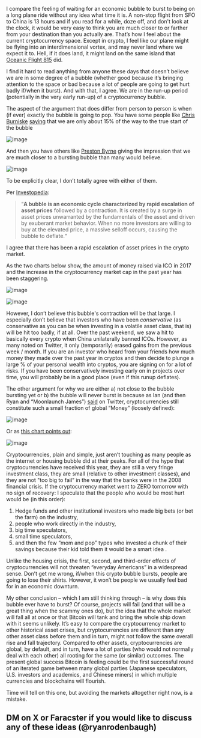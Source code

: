 I compare the feeling of waiting for an economic bubble to burst to being on a long plane ride without any idea what time it is. A non-stop flight from SFO to China is 13 hours and if you read for a while, doze off, and don't look at the clock, it would be very easy to think you are much closer to or farther from your destination than you actually are. That’s how I feel about the current cryptocurrency space. Except in crypto, I feel like our plane might be flying into an interdimensional vortex, and may never land where we expect it to. Hell, if it does land, it might land on the same island that [Oceanic Flight 815](https://lostpedia.fandom.com/wiki/Flight_path_of_Oceanic_815?ref=ryanrodenbaugh.com) did.

I find it hard to read anything from anyone these days that doesn’t believe we are in some degree of a bubble (whether good because it’s bringing attention to the space or bad because a lot of people are going to get hurt badly if/when it burst). And with that, I agree. We are in the run-up period (potentially in the very early run-up) of a cryptocurrency bubble.

The aspect of the argument that does differ from person to person is when (if ever) exactly the bubble is going to pop. You have some people like [Chris Burniske](https://twitter.com/cburniske?lang=en&ref=ryanrodenbaugh.com) [saying](https://twitter.com/cburniske/status/905268996022435840?ref=ryanrodenbaugh.com) that we are only about 15% of the way to the true start of the bubble

![image](https://66.media.tumblr.com/de94782df62cc5051cce669e35fb7951/tumblr_inline_ovvic0dr231v3mmrv_500.png)

And then you have others like [Preston Byrne](https://twitter.com/prestonjbyrne?lang=en&ref=ryanrodenbaugh.com) giving the impression that we are much closer to a bursting bubble than many would believe.

![image](https://66.media.tumblr.com/d8452d127e56eb37a10a7962d2ce0405/tumblr_inline_ovviy9R78S1v3mmrv_500.png)

To be explicitly clear, I don’t totally agree with either of them.

Per [Investopedia](https://t.umblr.com/redirect?z=http%3A%2F%2Fwww.investopedia.com%2Fterms%2Fb%2Fbubble.asp&t=YmY5OTVmNWI1MDg5YjIyM2M3OTkyNWU3MzFmMGJmY2FkZDY4MjYxNSxyaDNYejc4Nw%3D%3D&b=t%3AokV1QflKCp7Agf216l_L8Q&p=https%3A%2F%2Fryanrodenbaugh.com%2Fpost%2F165057941497%2Fdo-bubbles-have-to-burst&m=1&ref=ryanrodenbaugh.com):

> “****A bubble is an economic cycle characterized by rapid escalation of asset prices**** followed by a contraction. It is created by a surge in asset prices unwarranted by the fundamentals of the asset and driven by exuberant market behavior. When no more investors are willing to buy at the elevated price, a massive selloff occurs, causing the bubble to deflate.“

I agree that there has been a rapid escalation of asset prices in the crypto market.

As the two charts below show, the amount of money raised via ICO in 2017 and the increase in the cryptocurrency market cap in the past year has been staggering.

![image](https://66.media.tumblr.com/ec1d6046bd64bf6b7f5cf72c093c6ffe/tumblr_inline_ovvix1y6Uy1v3mmrv_500.png)

![image](https://66.media.tumblr.com/69284bd2300785b5f683235072ed2518/tumblr_inline_ovvjjckqlZ1v3mmrv_500.png)

However, I don’t believe this bubble's contraction will be that large. I especially don’t believe that investors who have been _conservative_ (as conservative as you can be when investing in a volatile asset class, that is) will be hit too badly, if at all. Over the past weekend, we saw a hit to basically every crypto when China unilaterally banned ICOs. However, as many noted on Twitter, it only (temporarily) erased gains from the previous week / month. If you are an investor who heard from your friends how much money they made over the past year in cryptos and then decide to plunge a large % of your personal wealth into cryptos, you are signing on for a lot of risks. If you have been conservatively investing early on in projects over time, you will probably be in a good place (even if this runup deflates).

The other argument for why we are either a) not close to the bubble bursting yet or b) the bubble will never burst is because as Ian (and then Ryan and “Moonlaunch James”) [said](https://twitter.com/ianjohnlee/status/893877186205057024?ref=ryanrodenbaugh.com) on Twitter, cryptocurrencies still constitute such a small fraction of global “Money” (loosely defined):

![image](https://66.media.tumblr.com/42565fa77c359e6217d5fdfa873d19f4/tumblr_inline_ovvjda3tst1v3mmrv_500.png)

Or as [this chart points out](https://t.umblr.com/redirect?z=https%3A%2F%2Fhowmuch.net%2Farticles%2Fworlds-money-in-perspective&t=NTJkZWI4NmY5Yzc0MzMzYzAxOTczMDUyMzUyOTgwNGE1MTRkYjI2ZixyaDNYejc4Nw%3D%3D&b=t%3AokV1QflKCp7Agf216l_L8Q&p=https%3A%2F%2Fryanrodenbaugh.com%2Fpost%2F165057941497%2Fdo-bubbles-have-to-burst&m=1&ref=ryanrodenbaugh.com):

![image](https://66.media.tumblr.com/cb52f104434563bb716b8a51c59e955f/tumblr_inline_ovvm7g4RfO1v3mmrv_500.png)

Cryptocurrencies, plain and simple, just aren’t touching as many people as the internet or housing bubble did at their peaks. For all of the hype that cryptocurrencies have received this year, they are still a very fringe investment class, they are small (relative to other investment classes), and they are not "too big to fail” in the way that the banks were in the 2008 financial crisis. If the cryptocurrency market went to ZERO tomorrow with no sign of recovery: I speculate that the people who would be most hurt would be (in this order):

1.  Hedge funds and other institutional investors who made big bets (or bet the farm) on the industry,
2.  people who work directly in the industry,
3.  big time speculators,
4.  small time speculators,
5.  and then the few “mom and pop” types who invested a chunk of their savings because their kid told them it would be a smart idea .

Unlike the housing crisis, the first, second, and third-order effects of cryptocurrencies will not threaten “everyday Americans” in a widespread sense. Don’t get me wrong, if/when this crypto bubble bursts, people are going to lose their shirts. However, it won’t be people we usually feel bad for in an economic downturn.

My other conclusion – which I am still thinking through – is why does this bubble ever have to burst? Of course, projects will fail (and that will be a great thing when the scammy ones do), but the idea that the whole market will fall all at once or that Bitcoin will tank and bring the whole ship down with it seems unlikely. It’s easy to compare the cryptocurrency market to other historical asset crises, but cryptocurrencies are different than any other asset class before them and in turn, might not follow the same overall rise and fall trajectory. Compared to other assets, cryptocurrencies are global, by default, and in turn, have a lot of parties (who would not normally deal with each other) all rooting for the same (or similar) outcomes. The present global success Bitcoin is feeling could be the first successful round of an iterated game between many global parties (Japanese speculators, U.S. investors and academics, and Chinese miners) in which multiple currencies and blockchains will flourish.

Time will tell on this one, but avoiding the markets altogether right now, is a mistake.

## DM on X or Faracster if you would like to discuss any of these ideas (@ryanrodenbaugh)